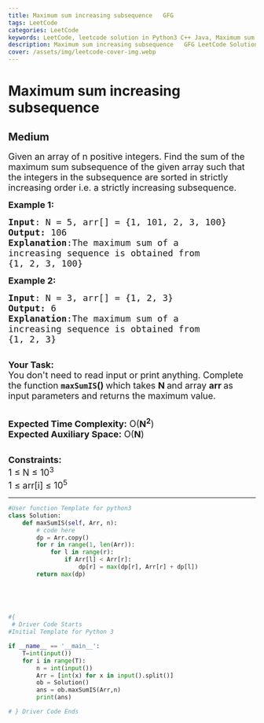 ```yaml
---
title: Maximum sum increasing subsequence   GFG
tags: LeetCode
categories: LeetCode
keywords: LeetCode, leetcode solution in Python3 C++ Java, Maximum sum increasing subsequence - GFG solution
description: Maximum sum increasing subsequence   GFG LeetCode Solution Explained
cover: /assets/img/leetcode-cover-img.webp
---
```





# Maximum sum increasing subsequence
## Medium
<div class="problems_problem_content__Xm_eO"><p><span style="font-size:18px">Given an array of n positive integers. Find the sum of the maximum sum subsequence of the given array such that the integers in the subsequence are sorted in strictly increasing order i.e. a strictly increasing subsequence.&nbsp;</span></p>

<p><span style="font-size:18px"><strong>Example 1:</strong></span></p>

<pre><span style="font-size:18px"><strong>Input</strong>: N = 5, arr[] = {1, 101, 2, 3, 100} 
<strong>Output:</strong> 106
<strong>Explanation</strong>:The maximum sum of a
increasing sequence is obtained from
{1, 2, 3, 100}</span></pre>

<p><span style="font-size:18px"><strong>Example 2:</strong></span></p>

<pre><span style="font-size:18px"><strong>Input</strong>: N = 3, arr[] = {1, 2, 3}
<strong>Output:</strong> 6
<strong>Explanation</strong>:The maximum sum of a
increasing sequence is obtained from
{1, 2, 3}</span></pre>

<p><br>
<span style="font-size:18px"><strong>Your Task:&nbsp;&nbsp;</strong><br>
You don't need to read input or print anything. Complete the function <strong><code>maxSumIS</code>()&nbsp;</strong>which takes <strong>N </strong>and array <strong>arr </strong>as input parameters and returns the maximum value.</span></p>

<p><br>
<span style="font-size:18px"><strong>Expected Time Complexity:</strong> O(<strong>N<sup>2</sup></strong>)<br>
<strong>Expected Auxiliary Space:</strong> O(<strong>N</strong>)</span></p>

<p><br>
<span style="font-size:18px"><strong>Constraints:</strong><br>
1 ≤ N ≤ 10<sup>3</sup></span><br>
<span style="font-size:18px">1 ≤ arr[i] ≤ 10<sup>5</sup></span></p>
</div>

---




```python
#User function Template for python3
class Solution:
	def maxSumIS(self, Arr, n):
		# code here
		dp = Arr.copy()
		for r in range(1, len(Arr)):
		    for l in range(r):
		        if Arr[l] < Arr[r]:
		            dp[r] = max(dp[r], Arr[r] + dp[l])
		return max(dp)
		
		
		


#{ 
 # Driver Code Starts
#Initial Template for Python 3

if __name__ == '__main__':
	T=int(input())
	for i in range(T):
		n = int(input())
		Arr = [int(x) for x in input().split()]
		ob = Solution()
		ans = ob.maxSumIS(Arr,n)
		print(ans)

# } Driver Code Ends
```
